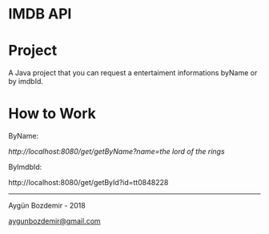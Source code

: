 # IMDB API
# Project
A Java project that you can request a entertaiment informations byName or by imdbId.

# How to Work

 ByName:
 
 *http://localhost:8080/get/getByName?name=the lord of the rings*

 ByImdbId:
 
 http://localhost:8080/get/getById?id=tt0848228
 
 
 ----------
Aygün Bozdemir - 2018

aygunbozdemir@gmail.com